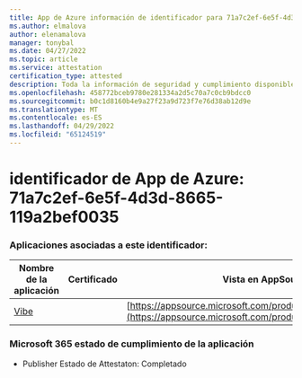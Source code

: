 ```yaml
---
title: App de Azure información de identificador para 71a7c2ef-6e5f-4d3d-8665-119a2bef0035
ms.author: elmalova
author: elenamalova
manager: tonybal
ms.date: 04/27/2022
ms.topic: article
ms.service: attestation
certification_type: attested
description: Toda la información de seguridad y cumplimiento disponible para 71a7c2ef-6e5f-4d3d-8665-119a2bef0035.
ms.openlocfilehash: 458772bceb9780e281334a2d5c70a7c0cb9bdcc0
ms.sourcegitcommit: b0c1d8160b4e9a27f23a9d723f7e76d38ab12d9e
ms.translationtype: MT
ms.contentlocale: es-ES
ms.lasthandoff: 04/29/2022
ms.locfileid: "65124519"
---
```

# <a name="azure-app-id-71a7c2ef-6e5f-4d3d-8665-119a2bef0035"></a>identificador de App de Azure: 71a7c2ef-6e5f-4d3d-8665-119a2bef0035


### <a name="apps-associated-with-this-id"></a>Aplicaciones asociadas a este identificador:
| **Nombre de la aplicación** | **Certificado** | **Vista en AppSource** |
|--------------|---------------|-----------------------|
| [Vibe](../forward/WA200001721.md) |  | [https://appsource.microsoft.com/product/office/WA200001721](https://appsource.microsoft.com/product/office/WA200001721) |

### <a name="microsoft-365-app-compliance-status"></a>Microsoft 365 estado de cumplimiento de la aplicación
- Publisher Estado de Attestaton: Completado
